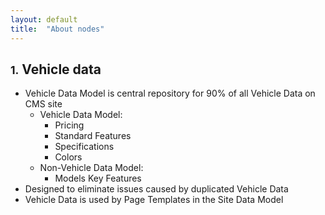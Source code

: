 ```yaml
---
layout: default
title:  "About nodes"
---
```


<h2 class="page-subtitle" ><small>1.</small> Vehicle data</h2>

- Vehicle Data Model is central repository for 90% of all Vehicle Data on CMS site
	- Vehicle Data Model:
		- Pricing
		- Standard Features
		- Specifications
		- Colors
	- Non-Vehicle Data Model:
		- Models Key Features 
- Designed to eliminate issues caused by duplicated Vehicle Data
- Vehicle Data is used by Page Templates in the Site Data Model
